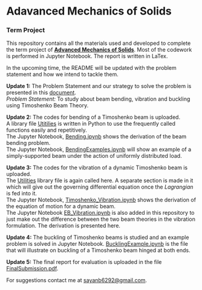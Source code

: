 <h1> Adavanced Mechanics of Solids </h1>
<h3> Term Project </h1>

This repository contains all the materials used and developed to complete the term project of **[Advanced Mechanics of Solids](http://www.facweb.iitkgp.ac.in/~jeevanjyoti/teaching/advmechsolids/2020/)**. Most of the codework is performed in Jupyter Notebook. The report is written in LaTex.

In the upcoming time, the README will be updated with the problem statement and how we intend to tackle them.  

**Update 1:**
The Problem Statement and our strategy to solve the problem is presented in this [document](https://github.com/SayanBatabyal/AMOS_TermProject/blob/master/TermProjectIdea_Sem2.pdf).
<br>
*Problem Statement:* To study about beam bending, vibration and buckling using Timoshenko Beam Theory.

**Update 2:**
The codes for bending of a Timoshenko beam is uploaded.
<br>
A library file [Utitilies](https://github.com/SayanBatabyal/AMOS_TermProject/blob/master/Utilities.py) is written in Python to use the frequently called functions easily and repetitively.
<br>
The Jupyter Notebook, [Bending.ipynb](https://nbviewer.jupyter.org/github/SayanBatabyal/AMOS_TermProject/blob/master/Bending.ipynb) shows the derivation of the beam bending problem.
<br>
The Jupyter Notebook, [BendingExamples.ipynb](https://nbviewer.jupyter.org/github/SayanBatabyal/AMOS_TermProject/blob/master/BendingExamples.ipynb) will show an example of a simply-supported beam under the action of uniformly distributed load.

**Update 3:**
The codes for the vibration of a dynamic Timoshenko beam is uploaded.
<br>
The [Utilities](https://github.com/SayanBatabyal/AMOS_TermProject/blob/master/Utilities.py) library file is again called here. A separate section is made in it which will give out the governing differential equation once the *Lagrangian* is fed into it.
<br>
The Jupyter Notebook, [Timoshenko_Vibration.ipynb](https://nbviewer.jupyter.org/github/SayanBatabyal/AMOS_TermProject/blob/master/Timoshenko_Vibration.ipynb) shows the derivation of the equation of motion for a dynamic beam.
<br>
The Jupyter Notebook [EB_Vibration.ipynb](https://nbviewer.jupyter.org/github/SayanBatabyal/AMOS_TermProject/blob/master/EB_Vibration.ipynb) is also added in this repository to just make out the difference between the two beam theories in the vibration formulation. The derivation is presented here.

**Update 4:**
The buckling of Timoshenko beams is studied and an example problem is solved in Jupyter Notebook. [BucklingExample.ipynb](https://nbviewer.jupyter.org/github/SayanBatabyal/AMOS_TermProject/blob/master/BucklingExample.ipynb) is the file that will illustrate on buckling of a Timoshenko beam hinged at both ends.

**Update 5:**
The final report for evaluation is uploaded in the file [FinalSubmission.pdf](https://github.com/SayanBatabyal/AMOS_TermProject/blob/master/FinalSubmission.pdf).


For suggestions contact me at <sayanb6292@gmail.com>.
